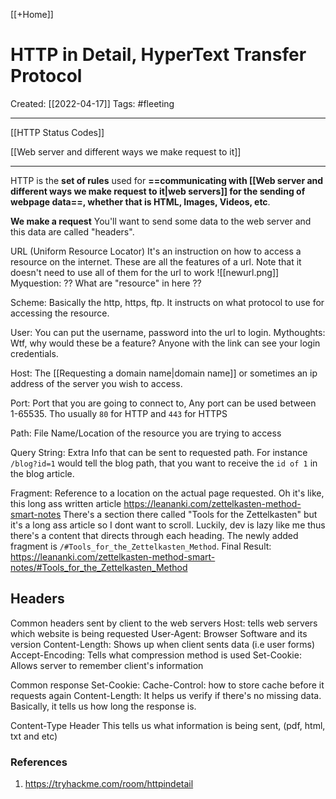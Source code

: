 [[+Home]]

# HTTP in Detail, HyperText Transfer Protocol
Created:  [[2022-04-17]]
Tags: #fleeting 

---
[[HTTP Status Codes]]

[[Web server and different ways we make request to it]]


---
HTTP is the **set of rules** used for **==communicating with [[Web server and different ways we make request to it|web servers]] for the sending of webpage data==, whether that is HTML, Images, Videos, etc**.


**We make a request**
You'll want to send some data to the web server and this data are called "headers". 


URL (Uniform Resource Locator)
It's an instruction on how to access a resource on the internet.  These are all the features of a url. Note that it doesn't need to use all of them for the url to work
![[newurl.png]]
Myquestion: ?? What are "resource" in here ?? 

Scheme: Basically the http, https, ftp. It instructs on what protocol to use for accessing the resource.

User: You can put the username, password into the url to login.
Mythoughts: Wtf, why would these be a feature?  Anyone with the link can see your login credentials. 


Host: The [[Requesting a domain name|domain name]] or sometimes an ip address of the server you wish to access.  


Port: Port that you are going to connect to, 
Any port can be used between 1-65535. Tho usually `80` for HTTP and `443` for HTTPS


Path: File Name/Location of the resource you are trying to access


Query String: Extra Info that can be sent to requested path. 
For instance `/blog?id=1` would tell the blog path, that you want to receive the `id of 1` in the blog article. 

Fragment: Reference to a location on the actual page requested. 
Oh it's like, this long ass written article https://leananki.com/zettelkasten-method-smart-notes  There's a section there called "Tools for the Zettelkasten" but it's a long ass article so I dont want to scroll. Luckily, dev is lazy like me thus there's a content that directs through each heading. The newly added fragment is `/#Tools_for_the_Zettelkasten_Method`.
Final Result: https://leananki.com/zettelkasten-method-smart-notes/#Tools_for_the_Zettelkasten_Method



## Headers
Common headers sent by client to the web servers
Host: tells web servers which website is being requested
User-Agent: Browser Software and its version
Content-Length: Shows up when client sents data (i.e user forms)
Accept-Encoding: Tells what compression method is used
Set-Cookie: Allows server to remember client's information


Common response 
Set-Cookie: 
Cache-Control: how to store cache before it requests again
Content-Length: It helps us verify if there's no missing data. Basically, it tells us how long the response is.

Content-Type Header
This tells us what information is being sent, (pdf, html, txt and etc)













### References
1. https://tryhackme.com/room/httpindetail